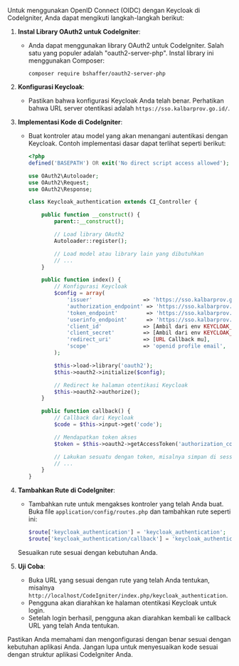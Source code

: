 Untuk menggunakan OpenID Connect (OIDC) dengan Keycloak di CodeIgniter, Anda dapat mengikuti langkah-langkah berikut:

1. **Instal Library OAuth2 untuk CodeIgniter**:
   - Anda dapat menggunakan library OAuth2 untuk CodeIgniter. Salah satu yang populer adalah "oauth2-server-php". Instal library ini menggunakan Composer:

     ```
     composer require bshaffer/oauth2-server-php
     ```

2. **Konfigurasi Keycloak**:
   - Pastikan bahwa konfigurasi Keycloak Anda telah benar. Perhatikan bahwa URL server otentikasi adalah `https://sso.kalbarprov.go.id/`.

3. **Implementasi Kode di CodeIgniter**:
   - Buat kontroler atau model yang akan menangani autentikasi dengan Keycloak. Contoh implementasi dasar dapat terlihat seperti berikut:

     ```php
     <?php
     defined('BASEPATH') OR exit('No direct script access allowed');

     use OAuth2\Autoloader;
     use OAuth2\Request;
     use OAuth2\Response;

     class Keycloak_authentication extends CI_Controller {
     
         public function __construct() {
             parent::__construct();
     
             // Load library OAuth2
             Autoloader::register();
     
             // Load model atau library lain yang dibutuhkan
             // ...
         }
     
         public function index() {
             // Konfigurasi Keycloak
             $config = array(
                 'issuer'                => 'https://sso.kalbarprov.go.id/',
                 'authorization_endpoint' => 'https://sso.kalbarprov.go.id/realms/kominfo-pegawai/protocol/openid-connect/auth',
                 'token_endpoint'         => 'https://sso.kalbarprov.go.id/realms/kominfo-pegawai/protocol/openid-connect/token',
                 'userinfo_endpoint'      => 'https://sso.kalbarprov.go.id/realms/kominfo-pegawai/protocol/openid-connect/userinfo',
                 'client_id'             => [Ambil dari env KEYCLOAK_CLIENT_ID],
                 'client_secret'         => [Ambil dari env KEYCLOAK_CLIENT_SECRET],
                 'redirect_uri'          => [URL Callback mu],
                 'scope'                 => 'openid profile email',
             );
     
             $this->load->library('oauth2');
             $this->oauth2->initialize($config);
     
             // Redirect ke halaman otentikasi Keycloak
             $this->oauth2->authorize();
         }
     
         public function callback() {
             // Callback dari Keycloak
             $code = $this->input->get('code');
     
             // Mendapatkan token akses
             $token = $this->oauth2->getAccessToken('authorization_code', array('code' => $code));
     
             // Lakukan sesuatu dengan token, misalnya simpan di session atau buat sesi pengguna
             // ...
         }
     }
     ```

4. **Tambahkan Rute di CodeIgniter**:
   - Tambahkan rute untuk mengakses kontroler yang telah Anda buat. Buka file `application/config/routes.php` dan tambahkan rute seperti ini:

     ```php
     $route['keycloak_authentication'] = 'keycloak_authentication';
     $route['keycloak_authentication/callback'] = 'keycloak_authentication/callback';
     ```

   Sesuaikan rute sesuai dengan kebutuhan Anda.

5. **Uji Coba**:
   - Buka URL yang sesuai dengan rute yang telah Anda tentukan, misalnya `http://localhost/CodeIgniter/index.php/keycloak_authentication`.
   - Pengguna akan diarahkan ke halaman otentikasi Keycloak untuk login.
   - Setelah login berhasil, pengguna akan diarahkan kembali ke callback URL yang telah Anda tentukan.

Pastikan Anda memahami dan mengonfigurasi dengan benar sesuai dengan kebutuhan aplikasi Anda. Jangan lupa untuk menyesuaikan kode sesuai dengan struktur aplikasi CodeIgniter Anda.

